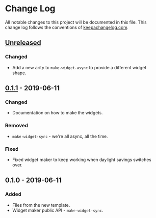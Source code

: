 # Change Log
All notable changes to this project will be documented in this file. This change log follows the conventions of [keepachangelog.com](http://keepachangelog.com/).

## [Unreleased]
### Changed
- Add a new arity to `make-widget-async` to provide a different widget shape.

## [0.1.1] - 2019-06-11
### Changed
- Documentation on how to make the widgets.

### Removed
- `make-widget-sync` - we're all async, all the time.

### Fixed
- Fixed widget maker to keep working when daylight savings switches over.

## 0.1.0 - 2019-06-11
### Added
- Files from the new template.
- Widget maker public API - `make-widget-sync`.

[Unreleased]: https://github.com/your-name/explore.deeplearning/compare/0.1.1...HEAD
[0.1.1]: https://github.com/your-name/explore.deeplearning/compare/0.1.0...0.1.1

